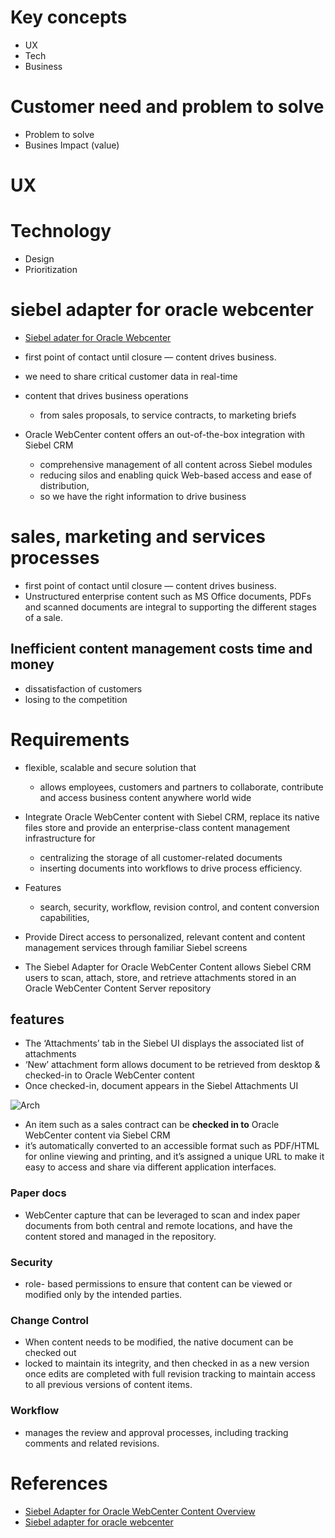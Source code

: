 # Key concepts

- UX
- Tech
- Business



# Customer need and problem to solve

- Problem to solve
- Busines Impact (value)

# UX

# Technology
- Design 
- Prioritization

# siebel adapter for oracle webcenter
- [Siebel adater for Oracle Webcenter](https://www.oracle.com/technetwork/middleware/webcenter/adapters/overview/ds-oracle-wc-siebel-adapter-427676.pdf)

- first point of contact until closure — content drives business.
- we need to share critical customer data in real-time
- content that drives business operations 
	-  from sales proposals, to service contracts, to marketing briefs 

- Oracle WebCenter content offers an out-of-the-box integration with Siebel CRM
	-  comprehensive management of all content across Siebel modules
	-  reducing silos and enabling quick Web-based access and ease of distribution, 
	- so we have the right information to drive business

# sales, marketing and services processes 
- first point of contact until closure — content drives business.
- Unstructured enterprise content such as MS Office documents, PDFs and scanned documents are integral to supporting the different
stages of a sale. 

##  Inefficient content management costs time and money
- dissatisfaction of customers
- losing to the competition


# Requirements 

- flexible, scalable and secure solution that
	- allows employees, customers and partners to collaborate, contribute and access business content anywhere world wide

- Integrate Oracle WebCenter content with Siebel CRM, replace its native files store and provide an enterprise-class content management infrastructure for 
	- centralizing the storage of all customer-related documents
	- inserting documents into workflows to drive process efficiency.

- Features
	- search, security, workflow, revision control, and content conversion capabilities, 

- Provide
	Direct access to personalized, relevant content and content management services through familiar Siebel screens

- The Siebel Adapter for Oracle WebCenter Content allows Siebel CRM users to scan, attach, store, and retrieve attachments stored in an Oracle WebCenter Content Server repository


## features
- The ‘Attachments’ tab in the Siebel UI displays the associated list of attachments
- ‘New’ attachment form allows document to be retrieved from desktop & checked-in to Oracle WebCenter content
- Once checked-in, document appears in the Siebel Attachments UI


![Arch](https://docs.oracle.com/cd/E29542_01/doc.1111/e17045/img/siebel3.gif)

- An item such as a sales contract can be **checked in to** Oracle WebCenter content via Siebel CRM 
- it’s automatically converted to an accessible format such as PDF/HTML for online viewing and printing, and it’s assigned a unique URL to make it easy to access and share via different
application interfaces. 

### Paper docs
- WebCenter capture that can be leveraged to scan and index paper documents from both central and remote locations, and have the content stored and managed in the repository. 

### Security
- role- based permissions to ensure that content can be viewed or modified only by the intended parties.

### Change Control
- When content needs to be modified, the native document can be checked out 
- locked to maintain its integrity, and then checked in as a new version once edits are completed with full revision tracking to maintain access to all previous versions of content items. 

### Workflow
- manages the review and approval processes, including tracking comments and related revisions.

# References
- [Siebel Adapter for Oracle WebCenter Content Overview](https://docs.oracle.com/cd/E29542_01/doc.1111/e17045/c01_intro.htm#SBLCM108)
- [Siebel adapter for oracle webcenter](https://www.oracle.com/technetwork/middleware/webcenter/adapters/overview/ds-oracle-wc-siebel-adapter-427676.pdf)

